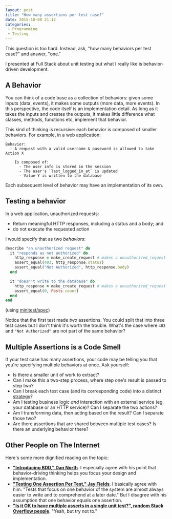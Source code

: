 ```yaml
---
layout: post
title: "How many assertions per test case?"
date: 2015-10-08 21:12
categories:
 - Programming
 - Testing
---
```


This question is too hard. Instead, ask, "how many behaviors per test case?" and answer, "one."

<!-- more -->

I presented at Full Stack about unit testing but what I really like is behavior-driven development.

## A Behavior

You can think of a code base as a collection of behaviors: given some inputs (data, events), it makes some outputs (more data, more events). In this perspective, the code itself is an implementation detail. As long as it takes the inputs and creates the outputs, it makes little difference what classes, methods, functions etc, implement that behavior.

This kind of thinking is recursive: each behavior is composed of smaller behaviors. For example, in a web application:

```
Behavior:
  - A request with a valid username & password is allowed to take Action X

    Is composed of:
      - The user info is stored in the session
      - The user's `last_logged_in_at` is updated
      - Value Y is written to the database
```

Each subsequent level of behavior may have an implementation of its own.

## Testing a behavior

In a web application, unauthorized requests:

- Return meaningful HTTP responses, including a status and a body; and
- do not execute the requested action

I would specify that as two _behaviors_:

```ruby
describe "an unauthorized request" do
  it "responds as not authorized" do
    http_response = make_create_request # makes a unauthorized_request
    assert_equal(403, http_response.status)
    assert_equal("Not Authorized", http_response.body)
  end

  it "doesn't write to the database" do
    http_response = make_create_request # makes a unauthorized_request
    assert_equal(0, Posts.count)
  end
end
```

(using [minitest/spec](https://github.com/seattlerb/minitest#specs))

Notice that the first test made _two_ assertions. You could split that into three test cases but I don't think it's worth the trouble. What's the case where `403` and `"Not Authorized"` are not part of the same behavior?

## Multiple Assertions is a Code Smell

If your test case has many assertions, your code may be telling you that you're specifying multiple behaviors at once. Ask yourself:

- Is there a smaller unit of work to extract?
- Can I make this a two-step process, where step one's result is passed to step two?
- Can I break each test case (and its corresponding code) into a distinct [strategy](http://c2.com/cgi/wiki?StrategyPattern)?
- Am I testing business logic _and_ interaction with an external service (eg, your database or an HTTP service)? Can I separate the two actions?
- Am I transforming data, then acting based on the result? Can I separate those two?
- Are there assertions that are shared between multiple test cases? Is there an underlying behavior there?

## Other People on The Internet

Here's some more dignified reading on the topic:

- __["Introducing BDD," Dan North](http://dannorth.net/introducing-bdd/)__. I especially agree with his point that behavior-driving thinking helps you focus your design and implementation.
- __["Testing One Assertion Per Test," Jay Fields](http://blog.jayfields.com/2007/06/testing-one-assertion-per-test.html)__. I basically agree with him: "Tests that focus on one behavior of the system are almost always easier to write and to comprehend at a later date." But I disagree with his assumption that one behavior equals one assertion.
- __["Is it OK to have multiple asserts in a single unit test?", random Stack Overflow people](http://programmers.stackexchange.com/a/7829)__. "Yeah, but try not to."

